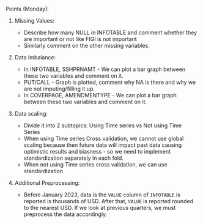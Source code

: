 Points (Monday):

1. Missing Values:
   - Describe how many NULL in INFOTABLE and comment whether they are important or not like FIGI is not important
   - Similarly comment on the other missing variables.

2. Data Imbalance:
   - In INFOTABLE, SSHPRNAMT - We can plot a bar graph between these two variables and comment on it.
   - PUT/CALL - Graph is plotted, comment why NA is there and why we are not imputing/filling it up.
   - In COVERPAGE, AMENDMENTYPE - We can plot a bar graph between these two variables and comment on it.
  
3. Data scaling:
   - Divide it into 2 subtopics: Using Time series vs Not using Time Series
   - When using Time series Cross validation, we cannot use global scaling because then future data will impact past data causing optimistic results and biasness - so we need to implement standardization separately in each fold.
   - When not using Time series cross validation, we can use standardization
     
4. Additional Preprocessing:
   - Before January 2023, data is the `VALUE` column of `INFOTABLE` is reported is thousands of USD. After that, `VALUE` is reported rounded to the nearest USD. If we look at previous quarters, we must preprocess the data accordingly.
